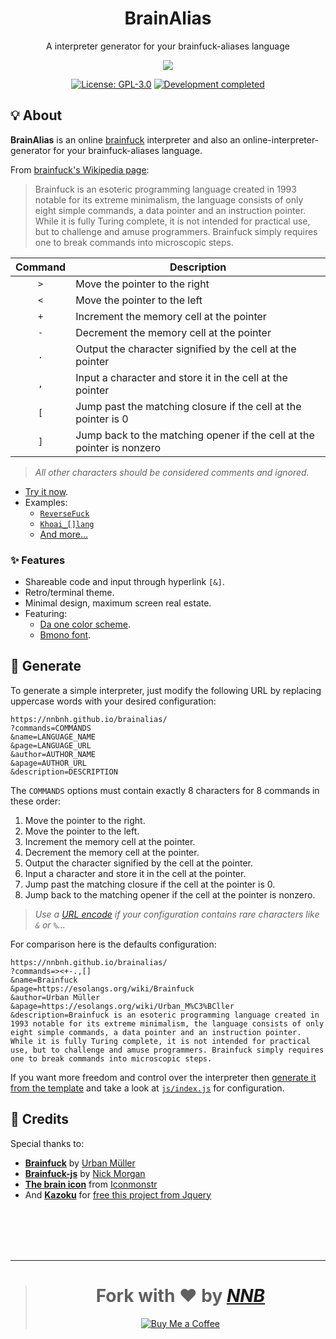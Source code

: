 <h1 align="center">BrainAlias</h1>
<p align="center">A interpreter generator for your brainfuck-aliases language</p>
<p align="center"><img src="https://iconmonstr.com/wp-content/g/gd/makefg.php?i=../assets/preview/2017/png/iconmonstr-idea-11.png&r=255&g=148&b=112"></p>
<p align="center"><a href="https://github.com/NNBnh/brainalias/blob/main/LICENSE"><img src="https://img.shields.io/badge/license-unlicense-%23B3684F.svg?labelColor=585858&style=for-the-badge&logoColor=FFFFFF" alt="License: GPL-3.0"></a> <a href="https://gist.github.com/NNBnh/9ef453aba3efce26046e0d3119dab5a7#development-completed"><img src="https://img.shields.io/badge/development-completed-%23B3684F.svg?labelColor=585858&style=for-the-badge&logoColor=FFFFFF" alt="Development completed"></a></p>

## 💡 About
**BrainAlias** is an online [brainfuck](https://esolangs.org/wiki/Brainfuck) interpreter and also an online-interpreter-generator for your brainfuck-aliases language.

From [brainfuck's Wikipedia page](https://wikiless.org/wiki/Brainfuck):

> Brainfuck is an esoteric programming language created in 1993 notable for its extreme minimalism, the language consists of only eight simple commands, a data pointer and an instruction pointer.
> While it is fully Turing complete, it is not intended for practical use, but to challenge and amuse programmers. Brainfuck simply requires one to break commands into microscopic steps.

| Command | Description                                                            |
| :-----: | ---------------------------------------------------------------------- |
| `>`     | Move the pointer to the right                                          |
| `<`     | Move the pointer to the left                                           |
| `+`     | Increment the memory cell at the pointer                               |
| `-`     | Decrement the memory cell at the pointer                               |
| `.`     | Output the character signified by the cell at the pointer              |
| `,`     | Input a character and store it in the cell at the pointer              |
| `[`     | Jump past the matching closure if the cell at the pointer is 0         |
| `]`     | Jump back to the matching opener if the cell at the pointer is nonzero |

> *All other characters should be considered comments and ignored.*

- [Try it now](https://nnbnh.github.io/brainalias).
- Examples:
  - [`ReverseFuck`](https://nnbnh.github.io/brainalias/?commands=%3C%3E-+,.][&name=ReverseFuck&page=https://sourceforge.net/projects/reversef&author=Juraj%20Borza&apage=https://esolangs.org/wiki/Juraj_Borza&description=ReverseFuck%20is%20a%20Brainfuck%20modification%20created%20by%20Juraj%20Borza%20in%202006,%20which%20uses%20%22reversed%22%20brainfuck%20operators.%20This%20means%20that%20operator%20+%20acts%20as%20-,%20%3C%20acts%20as%20%3E%20and%20vice%20versa.%20The%20reason%20for%20this%20is%20that%20brainfuck%20may%20be%20too%20easy%20to%20understand%20for%20people,%20as%20+%20increments%20the%20current%20cell%20and%20%3E%20increments%20the%20pointer.%20But%20when%20this%20is%20reversed,%20it%20is%20harder%20to%20make%20sense%20of%20it.)
  - [`Khoai_[]lang`](https://nnbnh.github.io/brainalias/?commands=kha_oi[]&name=Khoai_[]lang&page=https://github.com/NNBnh/brainfucker&author=NNB&apage=https://github.com/NNBnh)
  - [And more...](https://github.com/NNBnh/brainalias/discussions/3)

### ✨ Features
- Shareable code and input through hyperlink `[&]`.
- Retro/terminal theme.
- Minimal design, maximum screen real estate.
- Featuring:
  - [Da one color scheme](https://github.com/NNBnh/da-one).
  - [Bmono font](https://github.com/NNBnh/bmono).

## 🚀 Generate

To generate a simple interpreter, just modify the following URL by replacing uppercase words with your desired configuration:

```
https://nnbnh.github.io/brainalias/
?commands=COMMANDS
&name=LANGUAGE_NAME
&page=LANGUAGE_URL
&author=AUTHOR_NAME
&apage=AUTHOR_URL
&description=DESCRIPTION
```

The `COMMANDS` options must contain exactly 8 characters for 8 commands in these order:

1. Move the pointer to the right.
2. Move the pointer to the left.
3. Increment the memory cell at the pointer.
4. Decrement the memory cell at the pointer.
5. Output the character signified by the cell at the pointer.
6. Input a character and store it in the cell at the pointer.
7. Jump past the matching closure if the cell at the pointer is 0.
8. Jump back to the matching opener if the cell at the pointer is nonzero.

> *Use a [URL encode](https://www.urlencoder.io) if your configuration contains rare characters like `&` or `%`...*

For comparison here is the defaults configuration:

```
https://nnbnh.github.io/brainalias/
?commands=><+-.,[]
&name=Brainfuck
&page=https://esolangs.org/wiki/Brainfuck
&author=Urban Müller
&apage=https://esolangs.org/wiki/Urban_M%C3%BCller
&description=Brainfuck is an esoteric programming language created in 1993 notable for its extreme minimalism, the language consists of only eight simple commands, a data pointer and an instruction pointer. While it is fully Turing complete, it is not intended for practical use, but to challenge and amuse programmers. Brainfuck simply requires one to break commands into microscopic steps.
```

If you want more freedom and control over the interpreter then [generate it from the template](https://github.com/NNBnh/brainalias/generate)
and take a look at [`js/index.js`](https://github.com/NNBnh/brainalias/blob/main/js/index.js#L3) for configuration.

## 💌 Credits
Special thanks to:
- [**Brainfuck**](https://esolangs.org/wiki/Brainfuck) by [Urban Müller](https://esolangs.org/wiki/Urban_M%C3%BCller)
- [**Brainfuck-js**](https://github.com/skilldrick/brainfuck-js) by [Nick Morgan](https://github.com/skilldrick)
- [**The brain icon**](https://iconmonstr.com/idea-11-svg) from [Iconmonstr](https://iconmonstr.com)
- And [**Kazoku**](https://github.com/K4zoku) for [free this project from Jquery](https://github.com/NNBnh/brainalias/pull/4)

<br><br><br><br>

---

> <h1 align="center">Fork with ❤️ by <a href="https://github.com/NNBnh"><i>NNB</i></a></h1>
>
> <p align="center"><a href="https://www.buymeacoffee.com/nnbnh"><img src="https://img.shields.io/badge/buy_me_a_coffee%20-%23FFC387.svg?logo=buy-me-a-coffee&logoColor=333333&style=for-the-badge" alt="Buy Me a Coffee"></a></p>
